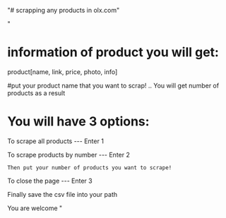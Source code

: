 "# scrapping any products in olx.com" 



"

# information of product you will get:

product[name, link, price, photo, info]



#put your product name that you want to scrap! .. You will get number of products as a result

# You will have 3 options:

To scrape all products --- Enter 1

To scrape products by number --- Enter 2

    Then put your number of products you want to scrape!

To close the page --- Enter 3


Finally save the csv file into your path


You are welcome
"
